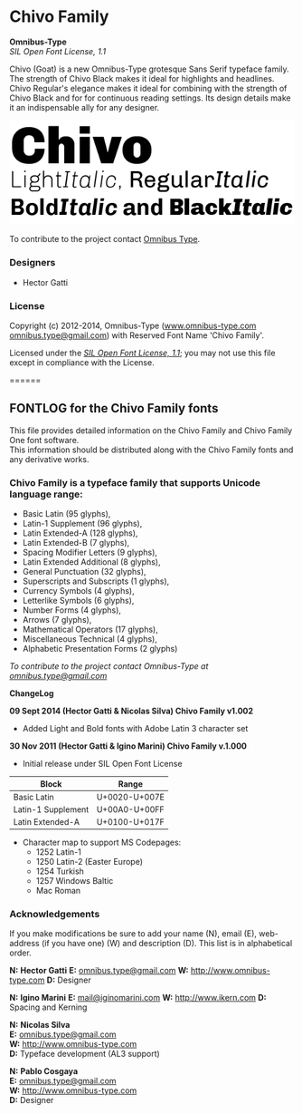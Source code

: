 # Chivo Family

**Omnibus-Type**  
*SIL Open Font License, 1.1*

Chivo (Goat) is a new Omnibus-Type grotesque Sans Serif typeface family. The strength of Chivo Black makes it ideal for highlights and headlines. Chivo Regular's elegance makes it ideal for combining with the strength of Chivo Black and for for continuous reading settings. Its design details make it an indispensable ally for any designer.

![Sample of Chivo Family.](Chivo.gif "Chivo Family")

To contribute to the project contact [Omnibus Type](http://omnibus-type.com/).

### Designers

* Hector Gatti

### License

Copyright (c) 2012-2014, Omnibus-Type (www.omnibus-type.com omnibus.type@gmail.com) with Reserved Font Name 'Chivo Family'.

Licensed under the [*SIL Open Font License, 1.1*](http://scripts.sil.org/OFL); you may not use this file except in compliance with the License.

======
## FONTLOG for the Chivo Family fonts

This file provides detailed information on the Chivo Family and Chivo Family One font software.  
This information should be distributed along with the Chivo Family fonts and any derivative works.

### Chivo Family is a typeface family that supports Unicode language range: 

* Basic Latin (95 glyphs),
* Latin-1 Supplement (96 glyphs),
* Latin Extended-A (128 glyphs),
* Latin Extended-B (7 glyphs),
* Spacing Modifier Letters (9 glyphs),
* Latin Extended Additional (8 glyphs),
* General Punctuation (32 glyphs),
* Superscripts and Subscripts (1 glyphs),
* Currency Symbols (4 glyphs),
* Letterlike Symbols (6 glyphs),
* Number Forms (4 glyphs),
* Arrows (7 glyphs),
* Mathematical Operators (17 glyphs),
* Miscellaneous Technical (4 glyphs),
* Alphabetic Presentation Forms (2 glyphs)

*To contribute to the project contact Omnibus-Type at omnibus.type@gmail.com*

**ChangeLog**

**09 Sept 2014 (Hector Gatti & Nicolas Silva) Chivo Family v1.002** 
- Added Light and Bold fonts with Adobe Latin 3 character set

**30 Nov 2011 (Hector Gatti & Igino Marini) Chivo Family v.1.000**
- Initial release under SIL Open Font License

Block              | Range
-------------------|--------------
Basic Latin        | U+0020-U+007E
Latin-1 Supplement | U+00A0-U+00FF
Latin Extended-A   | U+0100-U+017F

 
- Character map to support MS Codepages:  
  - 1252 Latin-1
  - 1250 Latin-2 (Easter Europe)
  - 1254 Turkish
  - 1257 Windows Baltic
  - Mac Roman

### Acknowledgements

If you make modifications be sure to add your name (N), email (E), web-address
(if you have one) (W) and description (D). This list is in alphabetical order.

**N:** **Hector Gatti**
**E:** omnibus.type@gmail.com
**W:** http://www.omnibus-type.com
**D:** Designer

**N:** **Igino Marini**
**E:** mail@iginomarini.com
**W:** http://www.ikern.com
**D:** Spacing and Kerning

**N:** **Nicolas Silva**  
**E:** omnibus.type@gmail.com  
**W:** http://www.omnibus-type.com  
**D:** Typeface development (AL3 support)  

**N:** **Pablo Cosgaya**  
**E:** omnibus.type@gmail.com  
**W:** http://www.omnibus-type.com  
**D:** Designer
